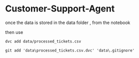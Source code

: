# Customer-Support-Agent

once the data is stored in the data folder , from the notebook 


then use 
```bash 
dvc add data/processed_tickets.csv
```
```
git add 'data\processed_tickets.csv.dvc' 'data\.gitignore'
```